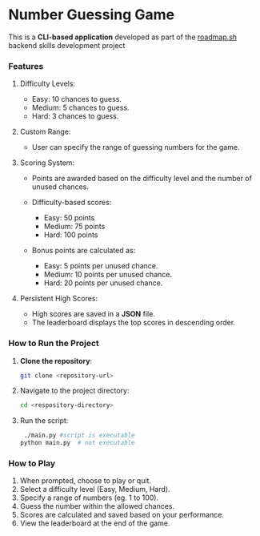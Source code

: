 # Number Guessing Game

This is a **CLI-based application** developed as part of the [roadmap.sh](https://roadmap.sh/projects/number-guessing-game) backend skills development project


### Features

1. Difficulty Levels:
   - Easy: 10 chances to guess.
   - Medium: 5 chances to guess.
   - Hard: 3 chances to guess.

2. Custom Range:
   - User can specify the range of guessing numbers for the game.

3. Scoring System:
   - Points are awarded based on the difficulty level and the number of unused chances.
   
   - Difficulty-based scores:
     - Easy: 50 points
     - Medium: 75 points
     - Hard: 100 points
     
   - Bonus points are calculated as:
     - Easy: 5 points per unused chance.
     - Medium: 10 points per unused chance.
     - Hard: 20 points per unused chance.
   
4. Persistent High Scores:
   - High scores are saved in a **JSON** file.
   - The leaderboard displays the top scores in descending order.


### How to Run the Project

1. **Clone the repository**:
    ```bash
   git clone <repository-url>

2. Navigate to the project directory:
    ```bash
   cd <respository-directory>

3. Run the script:
   ```bash
    ./main.py #script is executable
   python main.py  # not executable


### How to Play

1. When prompted, choose to play or quit.
2. Select a difficulty level (Easy, Medium, Hard).
3. Specify a range of numbers (eg. 1 to 100).
4. Guess the number within the allowed chances.
5. Scores are calculated and saved based on your performance.
6. View the leaderboard at the end of the game.
